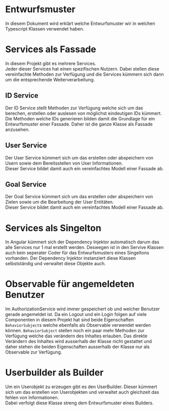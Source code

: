 # Entwurfsmuster
In diesem Dokument wird erklärt welche Entwurfsmuster wir in welchen Typescript Klassen verwendet haben.

# Services als Fassade
In diesem Projekt gibt es mehrere Services.  
Jeder dieser Services hat einen spezifischen Nutzern. Dabei stellen diese vereinfachte Methoden zur Verfügung und die Services kümmern sich dann um die entsprechende Weiterverarbeitung.

## ID Service
Der ID Service stellt Methoden zur Verfügung welche sich um das berechen, erstellen oder auslesen von möglichst eindeutigen IDs kümmert.  
Die Methoden welche IDs generieren bilden damit die Grundlage für ein Entwurfsmuster einer Fassade. Daher ist die ganze Klasse als Fassade anzusehen.
  
## User Service
Der User Service kümmert sich um das erstellen oder abspeichern von Usern sowie dem Bereitsstellen von User Informationen.  
Dieser Service bildet damit auch ein vereinfachtes Modell einer Fassade ab.

## Goal Service
Der Goal Service kümmert sich um das erstellen oder abspeichern von Zielen sowie um die Bearbeitung der User Entitäten.  
Dieser Service bildet damit auch ein vereinfachtes Modell einer Fassade ab.

# Services als Singelton
In Angular kümmert sich der Dependency Injektor automatisch darum das alle Services nur 1 mal erstellt werden. Deswegen ist in den Servive Klassen auch kein seperater Coder für das Entwurfsmusters eines Singeltons vorhanden. Der Dependency Injektor instanziert diese Klassen selbstständig und verwaltet diese Objekte auch.

# Observable für angemeldeten Benutzer
Im AuthorizationService wird immer gespeichert ob und welcher Benutzer gerade angemeldet ist. Da ein Logout und ein Login folgen auf viele Componenten in diesem Projekt hat sind beide Eigenschaften ``BehaviorSubject``s welche ebenfalls als Observable verwendet werden können. ``BehaviorSubject`` stellen noch ein paar mehr Methoden zur Verfügung welche das verändern des Inhaltes erlauben. Das direkte Verändern des Inhaltes wird ausserhalb der Klasse nicht gestattet und daher stehen die beiden Eigenschaften ausserhalb der Klasse nur als Observable zur Verfügung.

# Userbuilder als Builder
Um ein Userobjekt zu erzeugen gibt es den UserBuilder. Dieser kümmert sich um das erstellen von Userobjekten und verwaltet auch gleichzeit das fehlen von Informationen.  
Dabei verfolgt diese Klasse streng dem Entwurfsmuster eines Builders.